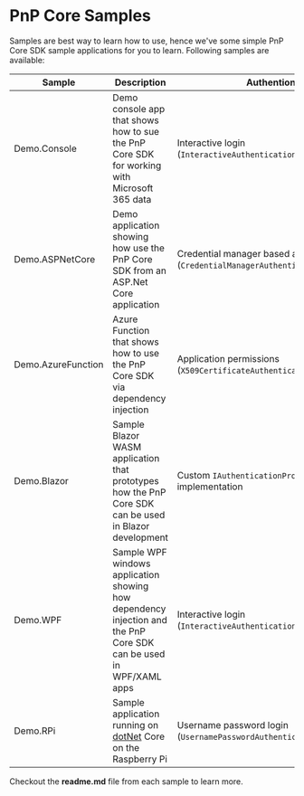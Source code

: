 # PnP Core Samples

Samples are best way to learn how to use, hence we've some simple PnP Core SDK sample applications for you to learn. Following samples are available:

Sample | Description | Authention
-------|-------------|-----------
Demo.Console | Demo console app that shows how to sue the PnP Core SDK for working with Microsoft 365 data | Interactive login (`InteractiveAuthenticationProvider`)
Demo.ASPNetCore | Demo application showing how use the PnP Core SDK from an ASP.Net Core application | Credential manager based auth (`CredentialManagerAuthenticationProvider`)
Demo.AzureFunction | Azure Function that shows how to use the PnP Core SDK via dependency injection | Application permissions (`X509CertificateAuthenticationProvider`)
Demo.Blazor | Sample Blazor WASM application that prototypes how the PnP Core SDK can be used in Blazor development | Custom `IAuthenticationProvider` implementation
Demo.WPF | Sample WPF windows application showing how dependency injection and the PnP Core SDK can be used in WPF/XAML apps | Interactive login (`InteractiveAuthenticationProvider`) 
Demo.RPi | Sample application running on [dotNet](https://dotnet.microsoft.com/download/dotnet-core/3.1) Core on the Raspberry Pi | Username password login (`UsernamePasswordAuthenticationProvider`)

Checkout the **readme.md** file from each sample to learn more.
